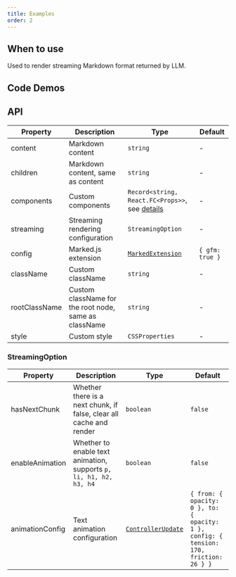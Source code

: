 ```yaml
---
title: Examples
order: 2
---
```


## When to use

Used to render streaming Markdown format returned by LLM.

## Code Demos

<!-- prettier-ignore -->
<code src="./demo/codeDemo/basic.tsx" description="Render basic markdown syntax." title="Basic Usage"></code>
<code src="./demo/codeDemo/streaming.tsx" description="Work with `Bubble` to implement streaming conversations." title="Streaming Render"></code>
<code src="./demo/codeDemo/components.tsx" description="Custom component rendering tags." title="Component Tags"></code>
<code src="./demo/codeDemo/supersets.tsx" description="Render with plugins." title="Plugin Usage"></code>
<code src="./demo/codeDemo/plugin.tsx" title="Custom Extension Plugin"></code>
<code src="./demo/codeDemo/xss.tsx" title="XSS Defense"></code>

## API

<!-- prettier-ignore -->
| Property | Description | Type | Default |
| --- | --- | --- | --- |
| content | Markdown content | `string` | - |
| children | Markdown content, same as content | `string` | - |
| components | Custom components | `Record<string, React.FC<Props>>`, see [details](/markdowns/components) | - |
| streaming | Streaming rendering configuration | `StreamingOption` | - |
| config | Marked.js extension | [`MarkedExtension`](https://marked.js.org/using_advanced#options) | `{ gfm: true }` |
| className | Custom className | `string` | - |
| rootClassName | Custom className for the root node, same as className | `string` | - |
| style | Custom style | `CSSProperties` | - |

### StreamingOption

| Property | Description | Type | Default |
| --- | --- | --- | --- |
| hasNextChunk | Whether there is a next chunk, if false, clear all cache and render | `boolean` | `false` |
| enableAnimation | Whether to enable text animation, supports `p, li, h1, h2, h3, h4` | `boolean` | `false` |
| animationConfig | Text animation configuration | [`ControllerUpdate`](https://react-spring.dev/docs/typescript#controllerupdate) | `{ from: { opacity: 0 }, to: { opacity: 1 }, config: { tension: 170, friction: 26 } }` |
